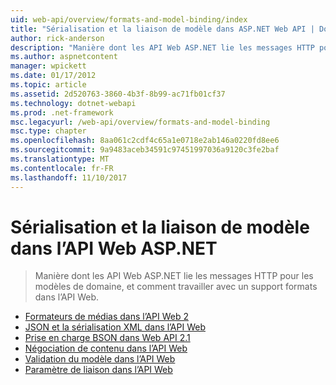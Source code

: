 ```yaml
---
uid: web-api/overview/formats-and-model-binding/index
title: "Sérialisation et la liaison de modèle dans ASP.NET Web API | Documents Microsoft"
author: rick-anderson
description: "Manière dont les API Web ASP.NET lie les messages HTTP pour les modèles de domaine, et comment travailler avec un support formats dans l’API Web."
ms.author: aspnetcontent
manager: wpickett
ms.date: 01/17/2012
ms.topic: article
ms.assetid: 2d520763-3860-4b3f-8b99-ac71fb01cf37
ms.technology: dotnet-webapi
ms.prod: .net-framework
msc.legacyurl: /web-api/overview/formats-and-model-binding
msc.type: chapter
ms.openlocfilehash: 8aa061c2cdf4c65a1e0718e2ab146a0220fd8ee6
ms.sourcegitcommit: 9a9483aceb34591c97451997036a9120c3fe2baf
ms.translationtype: MT
ms.contentlocale: fr-FR
ms.lasthandoff: 11/10/2017
---
```

<a name="serialization-and-model-binding-in-aspnet-web-api"></a>Sérialisation et la liaison de modèle dans l’API Web ASP.NET
====================
> Manière dont les API Web ASP.NET lie les messages HTTP pour les modèles de domaine, et comment travailler avec un support formats dans l’API Web.


- [Formateurs de médias dans l’API Web 2](media-formatters.md)
- [JSON et la sérialisation XML dans l’API Web](json-and-xml-serialization.md)
- [Prise en charge BSON dans Web API 2.1](bson-support-in-web-api-21.md)
- [Négociation de contenu dans l’API Web](content-negotiation.md)
- [Validation du modèle dans l’API Web](model-validation-in-aspnet-web-api.md)
- [Paramètre de liaison dans l’API Web](parameter-binding-in-aspnet-web-api.md)
